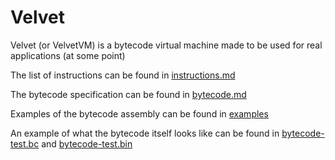 # Velvet

Velvet (or VelvetVM) is a bytecode virtual machine made to be used for real applications (at some point)



The list of instructions can be found in [instructions.md](<./instructions.md>)

The bytecode specification can be found in [bytecode.md](<./bytecode.md>)

Examples of the bytecode assembly can be found in [examples](<./examples>)

An example of what the bytecode itself looks like can be found in [bytecode-test.bc](<./examples/bytecode-test.bc>) and [bytecode-test.bin](<./examples/bytecode-test.bin>)
